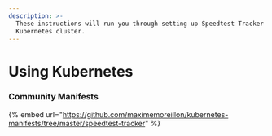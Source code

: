 ```yaml
---
description: >-
  These instructions will run you through setting up Speedtest Tracker in a
  Kubernetes cluster.
---
```


# Using Kubernetes

### Community Manifests

{% embed url="https://github.com/maximemoreillon/kubernetes-manifests/tree/master/speedtest-tracker" %}
